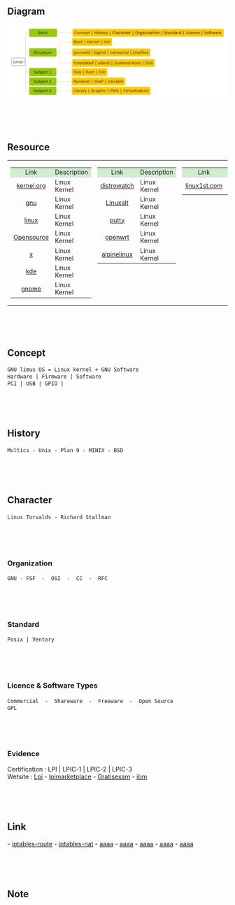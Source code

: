 <!------------------------------------------------------------------- [ Basic ] --->
<!---------------------------------------Diagram-->
## Diagram
<div align="left"><img src="https://github.com/kashanimorteza/example_linux/blob/main/diagram/linux.jpeg"></div>

<!---------------------------------------Resource-->
<br><br><br>

## <span class="red">Resource</span>
<table border="0" align="center" valign="top"><tbody><tr>
    <!-- td 1 -->
    <td valign="top">
        <table><tbody>
            <tr><td align="center" bgcolor="D1ECCF">Link</td><td align="center" bgcolor="D1ECCF">Description</td></tr>        
            <tr><td align="center"><a href="http://www.kernel.org/" target="_blank">kernel.org</a></td><td>Linux Kernel</td></tr>
            <tr><td align="center"><a href="http://www.gnu.org/" target="_blank">gnu</a></td><td>Linux Kernel</td></tr>
            <tr><td align="center"><a href="http://www.linux.com/" target="_blank">linux</a></td><td>Linux Kernel</td></tr>
            <tr><td align="center"><a href="http://Opensource.com" target="_blank">Opensource</a></td><td>Linux Kernel</td></tr>
            <tr><td align="center"><a href="http://x.org " target="_blank">x</a></td><td>Linux Kernel</td></tr>
            <tr><td align="center"><a href="http://kde.org " target="_blank">kde</a></td><td>Linux Kernel</td></tr>
            <tr><td align="center"><a href="http://gnome.org " target="_blank">gnome</a></td><td>Linux Kernel</td></tr>
        </tbody></table>
    </td>
    <!-- td 2 -->
    <td valign="top">
        <table><tbody>
            <tr><td align="center" bgcolor="D1ECCF">Link</td><td align="center" bgcolor="D1ECCF">Description</td></tr>
            <tr><td align="center"><a href="http://www.distrowatch.com/" target="_blank">distrowatch</a></td><td>Linux Kernel</td></tr>
            <tr><td align="center"><a href=" http://Linuxalt.com" target="_blank">Linuxalt</a></td><td>Linux Kernel</td></tr>
            <tr><td align="center"><a href="http://putty.org" target="_blank">putty</a></td><td>Linux Kernel</td></tr>
            <tr><td align="center"><a href="http://openwrt.org" target="_blank">openwrt</a></td><td>Linux Kernel</td></tr>
            <tr><td align="center"><a href="https://alpinelinux.org/downloads/" target="_blank">alpinelinux</a></td><td>Linux Kernel</td></tr>
        </tbody></table>
    </td>
    <!-- td 3 -->
    <td valign="top">
        <table><tbody>
            <tr><td align="center" bgcolor="D1ECCF">Link</td><td align="center" bgcolor="D1ECCF">Description</td></tr>
            <tr><td align="center"><a href="https://linux1st.com/archives.html" target="_blank">linux1st.com</a></td><td> Jadi linux book </td></tr>
        </tbody></table>
    </td>
</tr></tbody></table>


<!---------------------------------------Concept-->
<br><br><br>

## <span class="red">Concept</span>
    GNU limux OS = Linux kernel + GNU Software
    Hardware | Firmware | Software
    PCI | USB | GPIO | 

<!---------------------------------------History-->
<br><br><br>

## <span class="red">History</span>
    Multics - Unix - Plan 9 - MINIX - BSD

<!---------------------------------------Character-->
<br><br><br>

## <span class="red">Character</span>
    Linus Torvalds - Richard Stallman

<!---------------------------------------Organization-->
<br><br><br>

### <span class="red">Organization</span>
    GNU - FSF  -  OSI  -  CC  -  RFC

<!---------------------------------------Standard-->
<br><br><br>

### <span class="red">Standard</span>
    Posix | Ventory

<!---------------------------------------Licence & Software Types-->
<br><br><br>

### <span class="red">Licence & Software Types</span>
    Commercial  -  Shareware  -  Freeware  -  Open Source
    GPL

<!---------------------------------------Evidence-->
<br><br><br>

### <span class="red">Evidence</span>
<div><span class="blue">Certification</span> : <span>LPI | LPIC-1 | LPIC-2 | LPIC-3</span></div>
<div><span class="blue">Wetsite</span> : <span>
<a href="http://Lpi.org" target="_blank">Lpi</a> - <a href="http://lpimarketplace.com" target="_blank">lpimarketplace</a> - <a href="http://Gratisexam.com" target="_blank">Gratisexam</a> - <a href="http://ibm.com/developerworks/library/l-lpic1-map/" target="_blank">ibm</a>
</span></div>




<!------------------------------------------------------------------- [ Link ] --->
<br><br><br>

## Link

<div class="" align="left" dir="rtl">

<div class="md4">
<a href="https://unix.stackexchange.com/questions/620323/iptables-route-for-returning-incoming-traffic-back-out-of-originating-interfac" target="_blank">iptables-route</a> - 
<a href="https://superuser.com/questions/1242284/use-iptables-nat-to-redirect-gateway-for-lan-pcs" target="_blank">iptables-nat</a> - 
<a href="aaaa" target="_blank">aaaa</a> - 
<a href="aaaa" target="_blank">aaaa</a> - 
<a href="aaaa" target="_blank">aaaa</a> - 
<a href="aaaa" target="_blank">aaaa</a> - 
<a href="aaaa" target="_blank">aaaa</a> - 
</div>
<div class="md4"></div>
<div class="md4"></div>
<div class="md4"></div>
<div class="md4"></div>
<div class="md4"></div>
</div>


<!------------------------------------------------------------------- [ Note ] --->
<br><br><br>

## Note

<div class="" align="left" dir="rtl">
<div class="md4"></div>
<div class="md4"></div>
<div class="md4"></div>
<div class="md4"></div>
<div class="md4"></div>
<div class="md4"></div>
</div>


